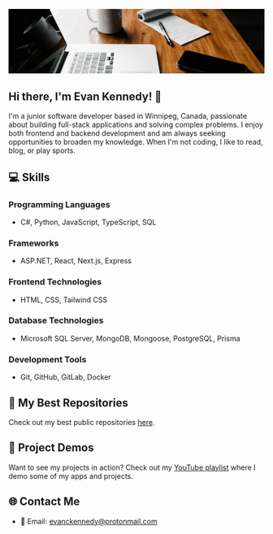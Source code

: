 ![](./assets/office-cropped.jpg)

## Hi there, I'm Evan Kennedy! 👋

I'm a junior software developer based in Winnipeg, Canada, passionate about building full-stack applications and solving complex problems. I enjoy both frontend and backend development and am always seeking opportunities to broaden my knowledge. When I'm not coding, I like to read, blog, or play sports.

## 💻 Skills
### Programming Languages
- C#, Python, JavaScript, TypeScript, SQL

### Frameworks
- ASP.NET, React, Next.js, Express

### Frontend Technologies
- HTML, CSS, Tailwind CSS

### Database Technologies
- Microsoft SQL Server, MongoDB, Mongoose, PostgreSQL, Prisma

### Development Tools
- Git, GitHub, GitLab, Docker

## 🌟 My Best Repositories
Check out my best public repositories [here](https://github.com/stars/evanckennedy/lists/best-repos).

## 🎥 Project Demos
Want to see my projects in action? Check out my [YouTube playlist](https://youtube.com/playlist?list=PLxO5hb91uH0O0bcLsGXu2xFxj4tz1l6g5&feature=shared) where I demo some of my apps and projects.

## 🌐 Contact Me
- 📧 Email: [evanckennedy@protonmail.com](mailto:evanckennedy@protonmail.com)
